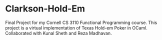 # Clarkson-Hold-Em

Final Project for my Cornell CS 3110 Functional Programming course. 
This project is a virtual implementation of Texas Hold-em Poker in OCaml. 
Collaborated with Kunal Sheth and Reza Madhavan.
